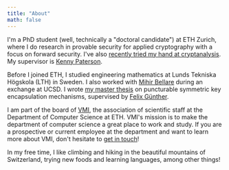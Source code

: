 ```yaml
---
title: "About"
math: false
---
```


I'm a PhD student (well, technically a "doctoral candidate") at ETH Zurich, where I do research in provable security for applied cryptography with a focus on forward security.
I've also [recently tried my hand at cryptanalysis](https://mega-awry.io/).
My supervisor is [Kenny Paterson](https://appliedcrypto.ethz.ch/people/person-detail.MjU0MDM1.TGlzdC8zMzE4LC0yODgzMDgzMDc=.html).

Before I joined ETH, I studied engineering mathematics at Lunds Tekniska Högskola (LTH) in Sweden. I also worked with [Mihir Bellare](https://cseweb.ucsd.edu/~mihir/) during an exchange at UCSD. I wrote [my master thesis](https://lup.lub.lu.se/student-papers/search/publication/8979963) on puncturable symmetric key encapsulation mechanisms, supervised by [Felix Günther](https://www.felixguenther.info/).

I am part of the board of [VMI](http://vmi.ethz.ch/), the association of scientific staff at the Department of Computer Science at ETH.
VMI's mission is to make the department of computer science a great place to work and study. If you are a prospective or current employee at the department and want to learn more about VMI, don't hesitate to [get in touch](mailto:vmi-contact@lists.inf.ethz.ch)!

In my free time, I like climbing and hiking in the beautiful mountains of Switzerland, trying new foods and learning languages, among other things!
